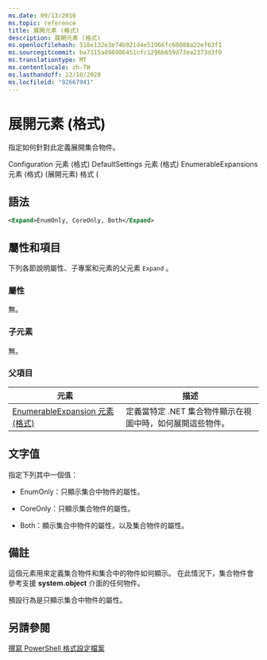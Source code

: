 ```yaml
---
ms.date: 09/13/2016
ms.topic: reference
title: 展開元素 (格式)
description: 展開元素 (格式)
ms.openlocfilehash: 518e132e3e74b921d4e51966fc60088a22ef63f1
ms.sourcegitcommit: ba7315a496986451cfc1296b659d73ea2373d3f0
ms.translationtype: MT
ms.contentlocale: zh-TW
ms.lasthandoff: 12/10/2020
ms.locfileid: "92667941"
---
```

# <a name="expand-element-format"></a>展開元素 (格式)

指定如何針對此定義展開集合物件。

Configuration 元素 (格式) DefaultSettings 元素 (格式) EnumerableExpansions 元素 (格式)  (展開元素) 格式 (

## <a name="syntax"></a>語法

```xml
<Expand>EnumOnly, CoreOnly, Both</Expand>
```

## <a name="attributes-and-elements"></a>屬性和項目

下列各節說明屬性、子專案和元素的父元素 `Expand` 。

### <a name="attributes"></a>屬性

無。

### <a name="child-elements"></a>子元素

無。

### <a name="parent-elements"></a>父項目

|元素|描述|
|-------------|-----------------|
|[EnumerableExpansion 元素 (格式)](./enumerableexpansion-element-format.md)|定義當特定 .NET 集合物件顯示在視圖中時，如何展開這些物件。|

## <a name="text-value"></a>文字值

指定下列其中一個值：

- EnumOnly：只顯示集合中物件的屬性。

- CoreOnly：只顯示集合物件的屬性。

- Both：顯示集合中物件的屬性，以及集合物件的屬性。

## <a name="remarks"></a>備註

這個元素用來定義集合物件和集合中的物件如何顯示。 在此情況下，集合物件會參考支援  **system.object** 介面的任何物件。

預設行為是只顯示集合中物件的屬性。

## <a name="see-also"></a>另請參閱

[撰寫 PowerShell 格式設定檔案](./writing-a-powershell-formatting-file.md)
